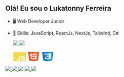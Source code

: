 ## Olá! Eu sou o Lukatonny Ferreira

- 🖥️ Web Developer Junior
- 🌱 Skills: JavaScript, ReactJs, NextJs, Tailwind, C#


  <div style="display:flex flex-direction:row
  ">
        <a href="https://github.com/Lukatonnyf">
           <img height="180em" src="https://github-readme-stats.vercel.app/api?username=Lukatonnyf&show_icons=true&theme=dark&include_all_commits=true&count" >
            <img height="180em"
                src="https://github-readme-stats.vercel.app/api/top-langs/?username=Lukatonnyf&layout=compact&langs_count=16&theme=dark">
        </a>
    </div>



    <div style="display: inline_block; ">
    <br>
        <img align="center" alt="Lukatonnyf-Js" height="30" width="40"
            src="https://raw.githubusercontent.com/devicons/devicon/master/icons/javascript/javascript-plain.svg">
        <img align="center" alt="Lukatonnyf-HTML" height="30" width="40"
            src="https://raw.githubusercontent.com/devicons/devicon/master/icons/html5/html5-original.svg">
        <img align="center" alt="Lukatonnyf-CSS" height="30" width="40"
            src="https://raw.githubusercontent.com/devicons/devicon/master/icons/css3/css3-original.svg">
    </div>



<div>
      <a href="https://www.youtube.com/@lukatonnyf/featured"><img
            src="https://img.shields.io/badge/YouTube-FF0000?style=for-the-badge&logo=youtube&logoColor=white">
        </a>
      <a href="https://www.instagram.com/lukatonny.f/"><img
            src="https://img.shields.io/badge/Instagram-E4405F?style=for-the-badge&logo=instagram&logoColor=white">
      </a>
   <a href="https://discord.gg/RkFZzfGUVA">
        <img src="https://img.shields.io/badge/Discord-7289DA?style=for-the-badge&logo=discord&logoColor=white"></a>
    <a href="mailto:contatoralukatonnyferreira@gmail.com"><img
            src="https://img.shields.io/badge/Gmail-D14836?style=for-the-badge&logo=gmail&logoColor=white">
    </a>
  <a href="https://www.linkedin.com/in/lukatonny-ferreira-98961b263/"><img
            src="https://img.shields.io/badge/LinkedIn-0077B5?style=for-the-badge&logo=linkedin&logoColor=white">
  </a>

</div>

